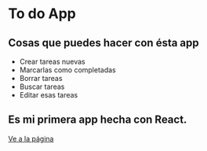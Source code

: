 # To do App

## Cosas que puedes hacer con ésta app
- Crear tareas nuevas
- Marcarlas como completadas
- Borrar tareas
- Buscar tareas
- Editar esas tareas

## Es mi primera app hecha con React.

[Ve a la página](https://paul-lazcano.github.io/To-do-App/)
